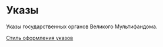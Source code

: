 # Указы

Указы государственных органов Великого Мультифандома.

[Стиль оформления указов](Указы/Стиль%20оформления%20указов)
